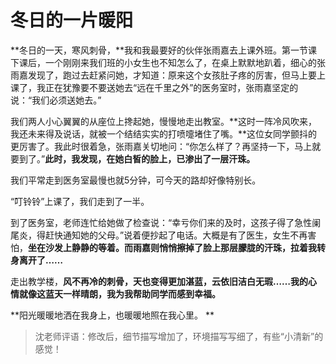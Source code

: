 # 冬日的一片暖阳 #

**冬日的一天，寒风刺骨，**我和我最要好的伙伴张雨嘉去上课外班。第一节课下课后，一个刚刚来我们班的小女生也不知怎么了，在桌上默默地趴着，细心的张雨嘉发现了，跑过去赶紧问她，才知道：原来这个女孩肚子疼的厉害，但马上要上课了，我正在犹豫要不要送她去“远在千里之外”的医务室时，张雨嘉坚定的说：“我们必须送她去。”

我们两人小心翼翼的从座位上搀起她，慢慢地走出教室。**这时一阵冷风吹来，我还未来得及说话，就被一个结结实实的打喷嚏堵住了嘴。**这位女同学颤抖的更厉害了。我此时很着急，张雨嘉关切地问：“你怎么样了？再坚持一下，马上就要到了。”**此时，我发现，在她白皙的脸上，已渗出了一层汗珠。**

我们平常走到医务室最慢也就5分钟，可今天的路却好像特别长。

“叮铃铃”上课了，我们走到了一半。

到了医务室，老师连忙给她做了检查说：“幸亏你们来的及时，这孩子得了急性阑尾炎，得赶快通知她的父母。”说着便抄起了电话。大概是有了医生，女生不再害怕，**坐在沙发上静静的等着。而雨嘉则悄悄擦掉了脸上那层朦胧的汗珠，拉着我转身离开了……**

走出教学楼，**风不再冷的刺骨，天也变得更加湛蓝，云依旧洁白无瑕……我的心情就像这蓝天一样晴朗，我为我帮助同学而感到幸福。**

**阳光暖暖地洒在我身上，也暖暖地照在我心里。
**
> 沈老师评语：修改后，细节描写增加了，环境描写写细了，有些“小清新”的感觉！